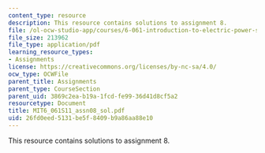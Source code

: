 ```yaml
---
content_type: resource
description: This resource contains solutions to assignment 8.
file: /ol-ocw-studio-app/courses/6-061-introduction-to-electric-power-systems-spring-2011/26fd0eed5131be5f8409b9a86aa88e10_MIT6_061S11_assn08_sol.pdf
file_size: 213962
file_type: application/pdf
learning_resource_types:
- Assignments
license: https://creativecommons.org/licenses/by-nc-sa/4.0/
ocw_type: OCWFile
parent_title: Assignments
parent_type: CourseSection
parent_uid: 3869c2ea-b19a-1fcd-fe99-36d41d8cf5a2
resourcetype: Document
title: MIT6_061S11_assn08_sol.pdf
uid: 26fd0eed-5131-be5f-8409-b9a86aa88e10
---
```

This resource contains solutions to assignment 8.